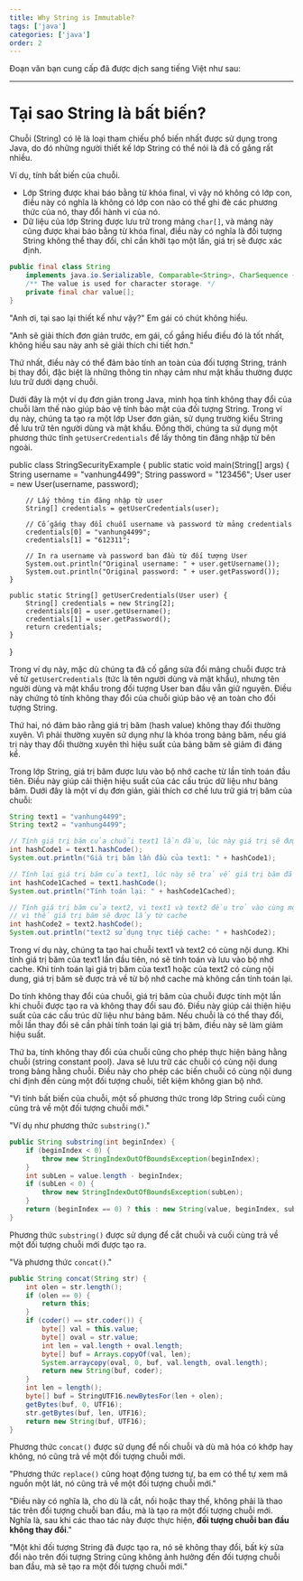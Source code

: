 ```yaml
---
title: Why String is Immutable?
tags: ['java']
categories: ['java']
order: 2
---
```


Đoạn văn bạn cung cấp đã được dịch sang tiếng Việt như sau:

---

# Tại sao String là bất biến?

Chuỗi (String) có lẽ là loại tham chiếu phổ biến nhất được sử dụng trong Java, do đó những người thiết kế lớp String có thể nói là đã cố gắng rất nhiều.

Ví dụ, tính bất biến của chuỗi.

- Lớp String được khai báo bằng từ khóa final, vì vậy nó không có lớp con, điều này có nghĩa là không có lớp con nào có thể ghi đè các phương thức của nó, thay đổi hành vi của nó.
- Dữ liệu của lớp String được lưu trữ trong mảng `char[]`, và mảng này cũng được khai báo bằng từ khóa final, điều này có nghĩa là đối tượng String không thể thay đổi, chỉ cần khởi tạo một lần, giá trị sẽ được xác định.

```java
public final class String
    implements java.io.Serializable, Comparable<String>, CharSequence {
    /** The value is used for character storage. */
    private final char value[];
}
```

"Anh ơi, tại sao lại thiết kế như vậy?" Em gái có chút không hiểu.

"Anh sẽ giải thích đơn giản trước, em gái, cố gắng hiểu điều đó là tốt nhất, không hiểu sau này anh sẽ giải thích chi tiết hơn."

Thứ nhất, điều này có thể đảm bảo tính an toàn của đối tượng String, tránh bị thay đổi, đặc biệt là những thông tin nhạy cảm như mật khẩu thường được lưu trữ dưới dạng chuỗi.

Dưới đây là một ví dụ đơn giản trong Java, minh họa tính không thay đổi của chuỗi làm thế nào giúp bảo vệ tính bảo mật của đối tượng String. Trong ví dụ này, chúng ta tạo ra một lớp User đơn giản, sử dụng trường kiểu String để lưu trữ tên người dùng và mật khẩu. Đồng thời, chúng ta sử dụng một phương thức tĩnh `getUserCredentials` để lấy thông tin đăng nhập từ bên ngoài.

public class StringSecurityExample {
    public static void main(String[] args) {
        String username = "vanhung4499";
        String password = "123456";
        User user = new User(username, password);

        // Lấy thông tin đăng nhập từ user
        String[] credentials = getUserCredentials(user);

        // Cố gắng thay đổi chuỗi username và password từ mảng credentials
        credentials[0] = "vanhung4499";
        credentials[1] = "612311";

        // In ra username và password ban đầu từ đối tượng User
        System.out.println("Original username: " + user.getUsername());
        System.out.println("Original password: " + user.getPassword());
    }

    public static String[] getUserCredentials(User user) {
        String[] credentials = new String[2];
        credentials[0] = user.getUsername();
        credentials[1] = user.getPassword();
        return credentials;
    }
}

Trong ví dụ này, mặc dù chúng ta đã cố gắng sửa đổi mảng chuỗi được trả về từ `getUserCredentials` (tức là tên người dùng và mật khẩu), nhưng tên người dùng và mật khẩu trong đối tượng User ban đầu vẫn giữ nguyên. Điều này chứng tỏ tính không thay đổi của chuỗi giúp bảo vệ an toàn cho đối tượng String.

Thứ hai, nó đảm bảo rằng giá trị băm (hash value) không thay đổi thường xuyên. Vì phải thường xuyên sử dụng như là khóa trong bảng băm, nếu giá trị này thay đổi thường xuyên thì hiệu suất của bảng băm sẽ giảm đi đáng kể.

Trong lớp String, giá trị băm được lưu vào bộ nhớ cache từ lần tính toán đầu tiên. Điều này giúp cải thiện hiệu suất của các cấu trúc dữ liệu như bảng băm. Dưới đây là một ví dụ đơn giản, giải thích cơ chế lưu trữ giá trị băm của chuỗi:

```java
String text1 = "vanhung4499";
String text2 = "vanhung4499";

// Tính giá trị băm của chuỗi text1 lần đầu, lúc này giá trị sẽ được tính toán và lưu vào bộ nhớ cache
int hashCode1 = text1.hashCode();
System.out.println("Giá trị băm lần đầu của text1: " + hashCode1);

// Tính lại giá trị băm của text1, lúc này sẽ trả về giá trị băm đã được lưu trong cache
int hashCode1Cached = text1.hashCode();
System.out.println("Tính toán lại: " + hashCode1Cached);

// Tính giá trị băm của text2, vì text1 và text2 đều trỏ vào cùng một đối tượng chuỗi trong bảng hằng chuỗi,
// vì thế giá trị băm sẽ được lấy từ cache
int hashCode2 = text2.hashCode();
System.out.println("text2 sử dụng trực tiếp cache: " + hashCode2);
```

Trong ví dụ này, chúng ta tạo hai chuỗi text1 và text2 có cùng nội dung. Khi tính giá trị băm của text1 lần đầu tiên, nó sẽ tính toán và lưu vào bộ nhớ cache. Khi tính toán lại giá trị băm của text1 hoặc của text2 có cùng nội dung, giá trị băm sẽ được trả về từ bộ nhớ cache mà không cần tính toán lại.

Do tính không thay đổi của chuỗi, giá trị băm của chuỗi được tính một lần khi chuỗi được tạo ra và không thay đổi sau đó. Điều này giúp cải thiện hiệu suất của các cấu trúc dữ liệu như bảng băm. Nếu chuỗi là có thể thay đổi, mỗi lần thay đổi sẽ cần phải tính toán lại giá trị băm, điều này sẽ làm giảm hiệu suất.

Thứ ba, tính không thay đổi của chuỗi cũng cho phép thực hiện bảng hằng chuỗi (string constant pool). Java sẽ lưu trữ các chuỗi có cùng nội dung trong bảng hằng chuỗi. Điều này cho phép các biến chuỗi có cùng nội dung chỉ định đến cùng một đối tượng chuỗi, tiết kiệm không gian bộ nhớ.

"Vì tính bất biến của chuỗi, một số phương thức trong lớp String cuối cùng cũng trả về một đối tượng chuỗi mới."

"Ví dụ như phương thức `substring()`."

```java
public String substring(int beginIndex) {
    if (beginIndex < 0) {
        throw new StringIndexOutOfBoundsException(beginIndex);
    }
    int subLen = value.length - beginIndex;
    if (subLen < 0) {
        throw new StringIndexOutOfBoundsException(subLen);
    }
    return (beginIndex == 0) ? this : new String(value, beginIndex, subLen);
}
```

Phương thức `substring()` được sử dụng để cắt chuỗi và cuối cùng trả về một đối tượng chuỗi mới được tạo ra.

"Và phương thức `concat()`."

```java
public String concat(String str) {
    int olen = str.length();
    if (olen == 0) {
        return this;
    }
    if (coder() == str.coder()) {
        byte[] val = this.value;
        byte[] oval = str.value;
        int len = val.length + oval.length;
        byte[] buf = Arrays.copyOf(val, len);
        System.arraycopy(oval, 0, buf, val.length, oval.length);
        return new String(buf, coder);
    }
    int len = length();
    byte[] buf = StringUTF16.newBytesFor(len + olen);
    getBytes(buf, 0, UTF16);
    str.getBytes(buf, len, UTF16);
    return new String(buf, UTF16);
}
```

Phương thức `concat()` được sử dụng để nối chuỗi và dù mã hóa có khớp hay không, nó cũng trả về một đối tượng chuỗi mới.

"Phương thức `replace()` cũng hoạt động tương tự, ba em có thể tự xem mã nguồn một lát, nó cũng trả về một đối tượng chuỗi mới."

"Điều này có nghĩa là, cho dù là cắt, nối hoặc thay thế, không phải là thao tác trên đối tượng chuỗi ban đầu, mà là tạo ra một đối tượng chuỗi mới. Nghĩa là, sau khi các thao tác này được thực hiện, **đối tượng chuỗi ban đầu không thay đổi**."

"Một khi đối tượng String đã được tạo ra, nó sẽ không thay đổi, bất kỳ sửa đổi nào trên đối tượng String cũng không ảnh hưởng đến đối tượng chuỗi ban đầu, mà sẽ tạo ra một đối tượng chuỗi mới."
